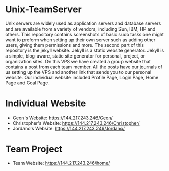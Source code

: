 # Unix-TeamServer

Unix servers are widely used as application servers and database servers and are available from a variety of vendors, including Sun, IBM, HP and others. This repository contains screenshots of basic sudo tasks one might want to preform when setting up their own server such as adding other users, giving them permissions and more. 
The second part of this repository is the jekyll website. Jekyll is a static website generator. Jekyll is a simple, blog-aware, static site generator for personal, project, or organization sites. On this VPS we have created a group website that contains a post from each team member. All the posts have our journals of us setting up the VPS and another link that sends you to our personal website. Our individual website included Profile Page, Login Page, Home Page and Goal Page. 

# Individual Website

  * Geon's Website: https://144.217.243.246/Geon/
  * Christopher's Website: https://144.217.243.246/Christopher/
  * Jordano's Website: https://144.217.243.246/Jordano/

# Team Project

  * Team Website: https://144.217.243.246/home/
